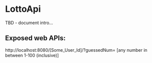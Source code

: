 # LottoApi
  TBD - document intro...


## Exposed web APIs:
http://localhost:8080/[Some_User_Id]/?guessedNum= [any number in between 1-100 (inclusive)]